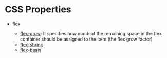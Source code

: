 # CSS Properties

- [flex](https://developer.mozilla.org/en-US/docs/Web/CSS/flex)

  - [flex-grow](https://developer.mozilla.org/en-US/docs/Web/CSS/flex-grow): It specifies how much of the remaining space in the flex container should be assigned to the item (the flex grow factor)
  - [flex-shrink](https://developer.mozilla.org/en-US/docs/Web/CSS/flex-shrink)
  - [flex-basis](https://developer.mozilla.org/en-US/docs/Web/CSS/flex-basis)
